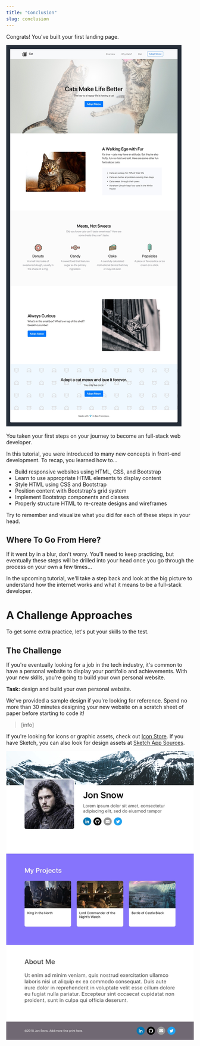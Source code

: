```yaml
---
title: "Conclusion"
slug: conclusion
---
```


Congrats! You've built your first landing page.

![Landing Page](assets/landing_page_design.jpg)

You taken your first steps on your journey to become an full-stack web developer.

In this tutorial, you were introduced to many new concepts in front-end development. To recap, you learned how to...

- Build responsive websites using HTML, CSS, and Bootstrap
- Learn to use appropriate HTML elements to display content
- Style HTML using CSS and Bootstrap
- Position content with Bootstrap's grid system
- Implement Bootstrap components and classes
- Properly structure HTML to re-create designs and wireframes

Try to remember and visualize what you did for each of these steps in your head.

## Where To Go From Here?

If it went by in a blur, don't worry. You'll need to keep practicing, but eventually these steps will be drilled into your head once you go through the process on your own a few times...

In the upcoming tutorial, we'll take a step back and look at the big picture to understand how the internet works and what it means to be a full-stack developer.

# A Challenge Approaches

To get some extra practice, let's put your skills to the test.

## The Challenge

If you're eventually looking for a job in the tech industry, it's common to have a personal website to display your portifolio and achievements. With your new skills, you're going to build your own personal website.

**Task:** design and build your own personal website.

We've provided a sample design if you're looking for reference. Spend no more than 30 minutes designing your new website on a scratch sheet of paper before starting to code it!

> [info]
>
If you're looking for icons or graphic assets, check out [Icon Store](assets/https://iconstore.co/). If you have Sketch, you can also look for design assets at [Sketch App Sources](https://www.sketchappsources.com/).

![Sample Design](assets/sample_design.jpg)
